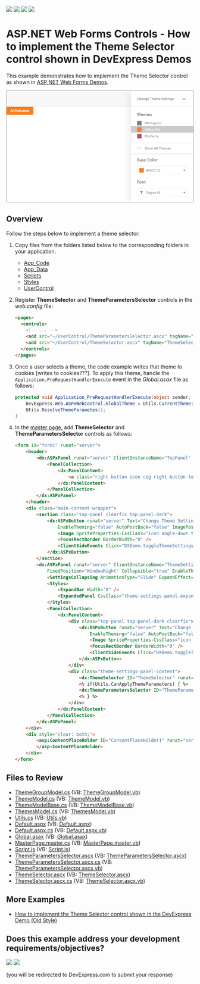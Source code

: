 <!-- default badges list -->
![](https://img.shields.io/endpoint?url=https://codecentral.devexpress.com/api/v1/VersionRange/134106079/17.2.3%2B)
[![](https://img.shields.io/badge/Open_in_DevExpress_Support_Center-FF7200?style=flat-square&logo=DevExpress&logoColor=white)](https://supportcenter.devexpress.com/ticket/details/T590818)
[![](https://img.shields.io/badge/📖_How_to_use_DevExpress_Examples-e9f6fc?style=flat-square)](https://docs.devexpress.com/GeneralInformation/403183)
[![](https://img.shields.io/badge/💬_Leave_Feedback-feecdd?style=flat-square)](#does-this-example-address-your-development-requirementsobjectives)
<!-- default badges end -->
# ASP.NET Web Forms Controls - How to implement the Theme Selector control shown in DevExpress Demos

This example demonstrates how to implement the Theme Selector control as shown in [ASP.NET Web Forms Demos](https://demos.devexpress.com/ASP/). 

![Theme Selector](image.png)

## Overview

Follow the steps below to implement a theme selector:

1. Copy files from the folders listed below to the corresponding folders in your application.

    * [App_Code](./CS/App_Code)
    * [App_Data](./CS/App_Data)
    * [Scripts](./CS/Scripts)
    * [Styles](./CS/Styles)
    * [UserControl](./CS/UserControl)

2. Register **ThemeSelector** and **ThemeParametersSelector** controls in the *web.config* file:

   ```aspx
   <pages>
     <controls>
       <!-- ... -->
       <add src="~/UserControl/ThemeParametersSelector.ascx" tagName="ThemeParametersSelector" tagPrefix="dx" />
       <add src="~/UserControl/ThemeSelector.ascx" tagName="ThemeSelector" tagPrefix="dx" />
     </controls>
   </pages>
   ```

3. Once a user selects a theme, the code example writes that theme to cookies [writes to cookies???]. To apply this theme, handle the `Application.PreRequestHandlerExecute` event in the *Global.asax* file as follows:

   ```cs
   protected void Application_PreRequestHandlerExecute(object sender, EventArgs e) {
       DevExpress.Web.ASPxWebControl.GlobalTheme = Utils.CurrentTheme;
       Utils.ResolveThemeParametes();
   }
   ```

4. In the [master page](./CS/MasterPage.master), add **ThemeSelector** and **ThemeParametersSelector** controls as follows:

   ```aspx
   <form id="form1" runat="server">
       <header>
           <dx:ASPxPanel runat="server" ClientInstanceName="TopPanel" CssClass="header-panel" FixedPosition="WindowTop" EnableTheming="false">
               <PanelCollection>
                   <dx:PanelContent>
                       <a class="right-button icon cog right-button-toggle-themes-panel" href="javascript:void(0)" onclick="DXDemo.toggleThemeSettingsPanel(); return false;"></a>
                   </dx:PanelContent>
               </PanelCollection>
           </dx:ASPxPanel>
       </header>
       <div class="main-content-wrapper">
           <section class="top-panel clearfix top-panel-dark">
               <dx:ASPxButton runat="server" Text="Change Theme Settings" CssClass="theme-settings-menu-button adaptive"
                   EnableTheming="false" AutoPostBack="false" ImagePosition="Right" UseSubmitBehavior="false">
                   <Image SpriteProperties-CssClass="icon angle-down theme-settings-menu-button-image" />
                   <FocusRectBorder BorderWidth="0" />
                   <ClientSideEvents Click="DXDemo.toggleThemeSettingsPanel" />
               </dx:ASPxButton>
           </section>
           <dx:ASPxPanel runat="server" ClientInstanceName="ThemeSettingsPanel" CssClass="theme-settings-panel"
               FixedPosition="WindowRight" Collapsible="true" EnableTheming="false" ScrollBars="Auto">
               <SettingsCollapsing AnimationType="Slide" ExpandEffect="PopupToLeft" ExpandButton-Visible="false" />
               <Styles>
                   <ExpandBar Width="0" />
                   <ExpandedPanel CssClass="theme-settings-panel-expanded"></ExpandedPanel>
               </Styles>
               <PanelCollection>
                   <dx:PanelContent>
                       <div class="top-panel top-panel-dark clearfix">
                           <dx:ASPxButton runat="server" Text="Change Theme Settings" CssClass="theme-settings-menu-button"
                               EnableTheming="false" AutoPostBack="false" ImagePosition="Right" HorizontalAlign="Left" UseSubmitBehavior="false">
                               <Image SpriteProperties-CssClass="icon angle-down theme-settings-menu-button-image" />
                               <FocusRectBorder BorderWidth="0" />
                               <ClientSideEvents Click="DXDemo.toggleThemeSettingsPanel" />
                           </dx:ASPxButton>
                       </div>
                       <div class="theme-settings-panel-content">
                           <dx:ThemeSelector ID="ThemeSelector" runat="server" />
                           <% if(Utils.CanApplyThemeParameters) { %>
                           <dx:ThemeParametersSelector ID="ThemeParametersSelector" runat="server" />
                           <% } %>
                       </div>
                   </dx:PanelContent>
               </PanelCollection>
           </dx:ASPxPanel>
       </div>
       <div style="clear: both;">
           <asp:ContentPlaceHolder ID="ContentPlaceHolder1" runat="server">
           </asp:ContentPlaceHolder>
       </div>
   </form>
   ```

## Files to Review
* [ThemeGroupModel.cs](./CS/App_Code/ThemeGroupModel.cs) (VB: [ThemeGroupModel.vb](./VB/App_Code/ThemeGroupModel.vb))
* [ThemeModel.cs](./CS/App_Code/ThemeModel.cs) (VB: [ThemeModel.vb](./VB/App_Code/ThemeModel.vb))
* [ThemeModelBase.cs](./CS/App_Code/ThemeModelBase.cs) (VB: [ThemeModelBase.vb](./VB/App_Code/ThemeModelBase.vb))
* [ThemesModel.cs](./CS/App_Code/ThemesModel.cs) (VB: [ThemesModel.vb](./VB/App_Code/ThemesModel.vb))
* [Utils.cs](./CS/App_Code/Utils.cs) (VB: [Utils.vb](./VB/App_Code/Utils.vb))
* [Default.aspx](./CS/Default.aspx) (VB: [Default.aspx](./VB/Default.aspx))
* [Default.aspx.cs](./CS/Default.aspx.cs) (VB: [Default.aspx.vb](./VB/Default.aspx.vb))
* [Global.asax](./CS/Global.asax) (VB: [Global.asax](./VB/Global.asax))
* [MasterPage.master.cs](./CS/MasterPage.master.cs) (VB: [MasterPage.master.vb](./VB/MasterPage.master.vb))
* [Script.js](./CS/Scripts/Script.js) (VB: [Script.js](./VB/Scripts/Script.js))
* [ThemeParametersSelector.ascx](./CS/UserControl/ThemeParametersSelector.ascx) (VB: [ThemeParametersSelector.ascx](./VB/UserControl/ThemeParametersSelector.ascx))
* [ThemeParametersSelector.ascx.cs](./CS/UserControl/ThemeParametersSelector.ascx.cs) (VB: [ThemeParametersSelector.ascx.vb](./VB/UserControl/ThemeParametersSelector.ascx.vb))
* [ThemeSelector.ascx](./CS/UserControl/ThemeSelector.ascx) (VB: [ThemeSelector.ascx](./VB/UserControl/ThemeSelector.ascx))
* [ThemeSelector.ascx.cs](./CS/UserControl/ThemeSelector.ascx.cs) (VB: [ThemeSelector.ascx.vb](./VB/UserControl/ThemeSelector.ascx.vb))

## More Examples

* [How to implement the Theme Selector control shown in the DevExpress Demo (Old Style)](https://github.com/DevExpress-Examples/how-to-implement-a-theme-selector-control-similar-to-devexpress-demo-old-style-t504407)



<!-- feedback -->
## Does this example address your development requirements/objectives?

[<img src="https://www.devexpress.com/support/examples/i/yes-button.svg"/>](https://www.devexpress.com/support/examples/survey.xml?utm_source=github&utm_campaign=asp-net-web-forms-implement-theme-selector&~~~was_helpful=yes) [<img src="https://www.devexpress.com/support/examples/i/no-button.svg"/>](https://www.devexpress.com/support/examples/survey.xml?utm_source=github&utm_campaign=asp-net-web-forms-implement-theme-selector&~~~was_helpful=no)

(you will be redirected to DevExpress.com to submit your response)
<!-- feedback end -->
